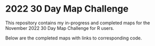 # 2022 30 Day Map Challenge

This repository contains my in-progress and completed maps for the November 2022 30 Day Map Challenge for R users. 

Below are the completed maps with links to corresponding code. 
